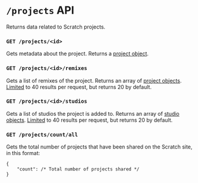 # `/projects` API

Returns data related to Scratch projects.

### `GET /projects/<id>`

Gets metadata about the project. Returns a [project object](definitions/project_object.md).

### `GET /projects/<id>/remixes`

Gets a list of remixes of the project. Returns an array of [project objects](definitions/project_object.md). [Limited](../etc/limits_and_offsets.md) to 40 results per request, but returns 20 by default.

### `GET /projects/<id>/studios`

Gets a list of studios the project is added to. Returns an array of [studio objects](definitions/studio_object.md). [Limited](../etc/limits_and_offsets.md) to 40 results per request, but returns 20 by default.

### `GET /projects/count/all`

Gets the total number of projects that have been shared on the Scratch site, in this format:

```
{
    "count": /* Total number of projects shared */
}
```
